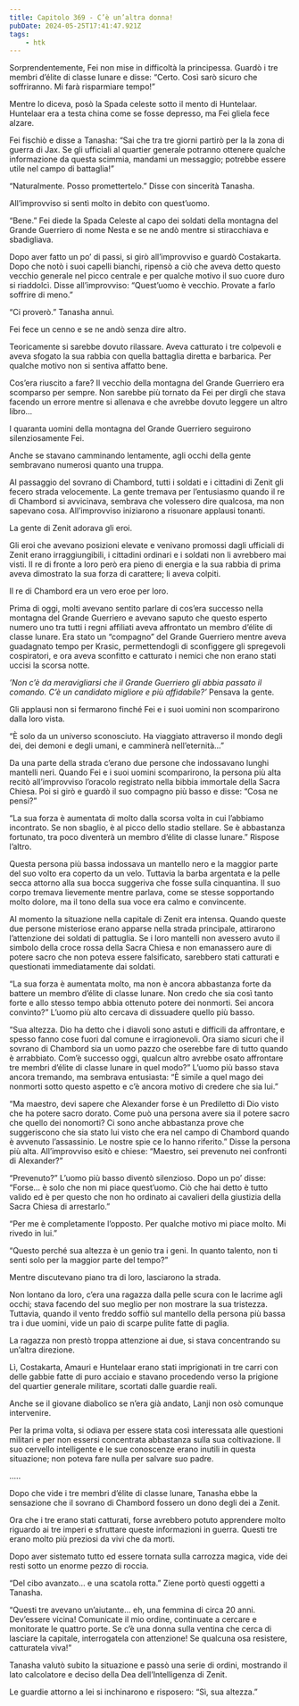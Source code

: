 ```yaml
---
title: Capitolo 369 - C’è un’altra donna!
pubDate: 2024-05-25T17:41:47.921Z
tags:
    - htk
---
```


Sorprendentemente, Fei non mise in difficoltà la principessa. Guardò i tre membri d’élite di classe lunare e disse: “Certo. Così sarò sicuro che soffriranno. Mi farà risparmiare tempo!”

Mentre lo diceva, posò la Spada celeste sotto il mento di Huntelaar. Huntelaar era a testa china come se fosse depresso, ma Fei gliela fece alzare.

Fei fischiò e disse a Tanasha: “Sai che tra tre giorni partirò per la la zona di guerra di Jax. Se gli ufficiali al quartier generale potranno ottenere qualche informazione da questa scimmia, mandami un messaggio; potrebbe essere utile nel campo di battaglia!”

“Naturalmente. Posso promettertelo.” Disse con sincerità Tanasha.

All’improvviso si sentì molto in debito con quest’uomo.

“Bene.” Fei diede la Spada Celeste al capo dei soldati della montagna del Grande Guerriero di nome Nesta e se ne andò mentre si stiracchiava e sbadigliava.

Dopo aver fatto un po’ di passi, si girò all’improvviso e guardò Costakarta. Dopo che notò i suoi capelli bianchi, ripensò a ciò che aveva detto questo vecchio generale nel picco centrale e per qualche motivo il suo cuore duro si riaddolcì. Disse all’improvviso: “Quest’uomo è vecchio. Provate a farlo soffrire di meno.”

“Ci proverò.” Tanasha annuì.

Fei fece un cenno e se ne andò senza dire altro.

Teoricamente si sarebbe dovuto rilassare. Aveva catturato i tre colpevoli e aveva sfogato la sua rabbia con quella battaglia diretta e barbarica. Per qualche motivo non si sentiva affatto bene.

Cos’era riuscito a fare? Il vecchio della montagna del Grande Guerriero era scomparso per sempre. Non sarebbe più tornato da Fei per dirgli che stava facendo un errore mentre si allenava e che avrebbe dovuto leggere un altro libro…

I quaranta uomini della montagna del Grande Guerriero seguirono silenziosamente Fei.

Anche se stavano camminando lentamente, agli occhi della gente sembravano numerosi quanto una truppa.

Al passaggio del sovrano di Chambord, tutti i soldati e i cittadini di Zenit gli fecero strada velocemente. La gente tremava per l’entusiasmo quando il re di Chambord si avvicinava, sembrava che volessero dire qualcosa, ma non sapevano cosa. All’improvviso iniziarono a risuonare applausi tonanti.

La gente di Zenit adorava gli eroi.

Gli eroi che avevano posizioni elevate e venivano promossi dagli ufficiali di Zenit erano irraggiungibili, i cittadini ordinari e i soldati non li avrebbero mai visti. Il re di fronte a loro però era pieno di energia e la sua rabbia di prima aveva dimostrato la sua forza di carattere; li aveva colpiti.

Il re di Chambord era un vero eroe per loro.

Prima di oggi, molti avevano sentito parlare di cos’era successo nella montagna del Grande Guerriero e avevano saputo che questo esperto numero uno tra tutti i regni affiliati aveva affrontato un membro d’élite di classe lunare. Era stato un “compagno” del Grande Guerriero mentre aveva guadagnato tempo per Krasic, permettendogli di sconfiggere gli spregevoli cospiratori, e ora aveva sconfitto e catturato i nemici che non erano stati uccisi la scorsa notte.

<em>’Non c’è da meravigliarsi che il Grande Guerriero gli abbia passato il comando. C’è un candidato migliore e più affidabile?’</em> Pensava la gente.

Gli applausi non si fermarono finché Fei e i suoi uomini non scomparirono dalla loro vista.

“È solo da un universo sconosciuto. Ha viaggiato attraverso il mondo degli dei, dei demoni e degli umani, e camminerà nell’eternità…”

Da una parte della strada c’erano due persone che indossavano lunghi mantelli neri. Quando Fei e i suoi uomini scomparirono, la persona più alta recitò all’improvviso l’oracolo registrato nella bibbia immortale della Sacra Chiesa. Poi si girò e guardò il suo compagno più basso e disse: “Cosa ne pensi?”

“La sua forza è aumentata di molto dalla scorsa volta in cui l’abbiamo incontrato. Se non sbaglio, è al picco dello stadio stellare. Se è abbastanza fortunato, tra poco diventerà un membro d’élite di classe lunare.” Rispose l’altro.

Questa persona più bassa indossava un mantello nero e la maggior parte del suo volto era coperto da un velo. Tuttavia la barba argentata e la pelle secca attorno alla sua bocca suggeriva che fosse sulla cinquantina. Il suo corpo tremava lievemente mentre parlava, come se stesse sopportando molto dolore, ma il tono della sua voce era calmo e convincente.

Al momento la situazione nella capitale di Zenit era intensa. Quando queste due persone misteriose erano apparse nella strada principale, attirarono l’attenzione dei soldati di pattuglia. Se i loro mantelli non avessero avuto il simbolo della croce rossa della Sacra Chiesa e non emanassero aure di potere sacro che non poteva essere falsificato, sarebbero stati catturati e questionati immediatamente dai soldati.

“La sua forza è aumentata molto, ma non è ancora abbastanza forte da battere un membro d’élite di classe lunare. Non credo che sia così tanto forte e allo stesso tempo abbia ottenuto potere dei nonmorti. Sei ancora convinto?” L’uomo più alto cercava di dissuadere quello più basso.

“Sua altezza. Dio ha detto che i diavoli sono astuti e difficili da affrontare, e spesso fanno cose fuori dal comune e irragionevoli. Ora siamo sicuri che il sovrano di Chambord sia un uomo pazzo che oserebbe fare di tutto quando è arrabbiato. Com’è successo oggi, qualcun altro avrebbe osato affrontare tre membri d’élite di classe lunare in quel modo?” L’uomo più basso stava ancora tremando, ma sembrava entusiasta: “È simile a quel mago dei nonmorti sotto questo aspetto e c’è ancora motivo di credere che sia lui.”

“Ma maestro, devi sapere che Alexander forse è un Prediletto di Dio visto che ha potere sacro dorato. Come può una persona avere sia il potere sacro che quello dei nonomorti? Ci sono anche abbastanza prove che suggeriscono che sia stato lui visto che era nel campo di Chambord quando è avvenuto l’assassinio. Le nostre spie ce lo hanno riferito.” Disse la persona più alta. All’improvviso esitò e chiese: “Maestro, sei prevenuto nei confronti di Alexander?”

“Prevenuto?” L’uomo più basso diventò silenzioso. Dopo un po’ disse: “Forse… è solo che non mi piace quest’uomo. Ciò che hai detto è tutto valido ed è per questo che non ho ordinato ai cavalieri della giustizia della Sacra Chiesa di arrestarlo.”

“Per me è completamente l’opposto. Per qualche motivo mi piace molto. Mi rivedo in lui.”

“Questo perché sua altezza è un genio tra i geni. In quanto talento, non ti senti solo per la maggior parte del tempo?”

Mentre discutevano piano tra di loro, lasciarono la strada.

Non lontano da loro, c’era una ragazza dalla pelle scura con le lacrime agli occhi; stava facendo del suo meglio per non mostrare la sua tristezza. Tuttavia, quando il vento freddo soffiò sul mantello della persona più bassa tra i due uomini, vide un paio di scarpe pulite fatte di paglia.

La ragazza non prestò troppa attenzione ai due, si stava concentrando su un’altra direzione.

Lì, Costakarta, Amauri e Huntelaar erano stati imprigionati in tre carri con delle gabbie fatte di puro acciaio e stavano procedendo verso la prigione del quartier generale militare, scortati dalle guardie reali.

Anche se il giovane diabolico se n’era già andato, Lanji non osò comunque intervenire.

Per la prima volta, si odiava per essere stata così interessata alle questioni militari e per non essersi concentrata abbastanza sulla sua coltivazione. Il suo cervello intelligente e le sue conoscenze erano inutili in questa situazione; non poteva fare nulla per salvare suo padre.

…..

Dopo che vide i tre membri d’élite di classe lunare, Tanasha ebbe la sensazione che il sovrano di Chambord fossero un dono degli dei a Zenit.

Ora che i tre erano stati catturati, forse avrebbero potuto apprendere molto riguardo ai tre imperi e sfruttare queste informazioni in guerra. Questi tre erano molto più preziosi da vivi che da morti.

Dopo aver sistemato tutto ed essere tornata sulla carrozza magica, vide dei resti sotto un enorme pezzo di roccia.

“Del cibo avanzato… e una scatola rotta.” Ziene portò questi oggetti a Tanasha.

“Questi tre avevano un’aiutante… eh, una femmina di circa 20 anni. Dev’essere vicina! Comunicate il mio ordine, continuate a cercare e monitorate le quattro porte. Se c’è una donna sulla ventina che cerca di lasciare la capitale, interrogatela con attenzione! Se qualcuna osa resistere, catturatela viva!”

Tanasha valutò subito la situazione e passò una serie di ordini, mostrando il lato calcolatore e deciso della Dea dell’Intelligenza di Zenit.

Le guardie attorno a lei si inchinarono e risposero: “Sì, sua altezza.”



